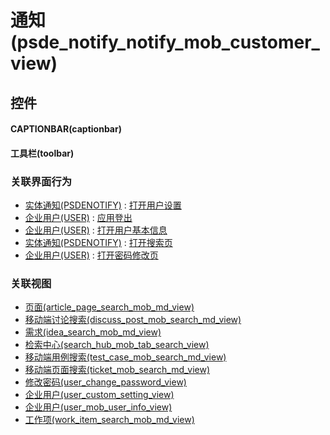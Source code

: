 # 通知(psde_notify_notify_mob_customer_view)  <!-- {docsify-ignore-all} -->



## 控件
#### CAPTIONBAR(captionbar)
#### 工具栏(toolbar)


### 关联界面行为
  * [实体通知(PSDENOTIFY)](module/extension/PSDENotify) : [打开用户设置](module/extension/PSDENotify#界面行为)
  * [企业用户(USER)](module/Base/user) : [应用登出](module/Base/user#界面行为)
  * [企业用户(USER)](module/Base/user) : [打开用户基本信息](module/Base/user#界面行为)
  * [实体通知(PSDENOTIFY)](module/extension/PSDENotify) : [打开搜索页](module/extension/PSDENotify#界面行为)
  * [企业用户(USER)](module/Base/user) : [打开密码修改页](module/Base/user#界面行为)

### 关联视图
  * [页面(article_page_search_mob_md_view)](app/view/article_page_search_mob_md_view)
  * [移动端讨论搜索(discuss_post_mob_search_md_view)](app/view/discuss_post_mob_search_md_view)
  * [需求(idea_search_mob_md_view)](app/view/idea_search_mob_md_view)
  * [检索中心(search_hub_mob_tab_search_view)](app/view/search_hub_mob_tab_search_view)
  * [移动端用例搜索(test_case_mob_search_md_view)](app/view/test_case_mob_search_md_view)
  * [移动端页面搜索(ticket_mob_search_md_view)](app/view/ticket_mob_search_md_view)
  * [修改密码(user_change_password_view)](app/view/user_change_password_view)
  * [企业用户(user_custom_setting_view)](app/view/user_custom_setting_view)
  * [企业用户(user_mob_user_info_view)](app/view/user_mob_user_info_view)
  * [工作项(work_item_search_mob_md_view)](app/view/work_item_search_mob_md_view)

<script>
 const { createApp } = Vue
  createApp({
    data() {
      return {

      }
    }
  }).use(ElementPlus).mount('#app')
</script>